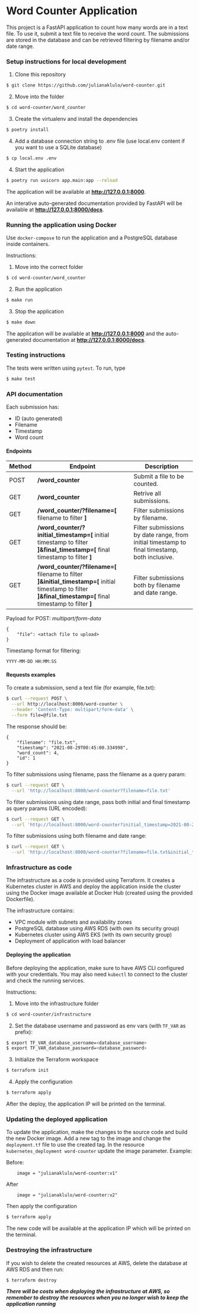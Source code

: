 # Word Counter Application
This project is a FastAPI application to count how many words are in a text file.
To use it, submit a text file to receive the word count.
The submissions are stored in the database and can be retrieved filtering by filename and/or date range.

### Setup instructions for local development
1. Clone this repository
```bash
$ git clone https://github.com/julianaklulo/word-counter.git
```
2. Move into the folder
```bash
$ cd word-counter/word_counter
```
3. Create the virtualenv and install the dependencies
```bash
$ poetry install
```
4. Add a database connection string to .env file (use local.env content if you want to use a SQLite database)
```bash
$ cp local.env .env
```
4. Start the application
```bash
$ poetry run uvicorn app.main:app --reload
```

The application will be available at **http://127.0.0.1:8000**.

An interative auto-generated documentation provided by FastAPI will be available at **http://127.0.0.1:8000/docs**.


### Running the application using Docker
Use `docker-compose` to run the application and a PostgreSQL database inside containers.

Instructions:
1. Move into the correct folder
```bash
$ cd word-counter/word_counter
```
2. Run the application
```bash
$ make run
```
3. Stop the application
```bash
$ make down
```

The application will be available at **http://127.0.0.1:8000** and the auto-generated documentation at **http://127.0.0.1:8000/docs**.

### Testing instructions
The tests were written using `pytest`. To run, type
```bash
$ make test
```
### API documentation
Each submission has:
- ID (auto generated)
- Filename
- Timestamp
- Word count

#### Endpoints
Method | Endpoint | Description
-------| ---------| -----------
POST | **/word_counter** | Submit a file to be counted.
GET | **/word_counter** | Retrive all submissions.
GET | **/word_counter/?filename=[** filename to filter **]** | Filter submissions by filename.
GET | **/word_counter/?initial_timestamp=[** initial timestamp to filter **]&final_timestamp=[** final timestamp to filter **]** | Filter submissions by date range, from initial timestamp to final timestamp, both inclusive.
GET | **/word_counter/?filename=[** filename to filter **]&initial_timestamp=[** initial timestamp to filter **]&final_timestamp=[** final timestamp to filter **]** | Filter submissions both by filename and date range.

Payload for POST: *multipart/form-data*
```
{
    "file": <attach file to upload>
}
```

Timestamp format for filtering:
```
YYYY-MM-DD HH:MM:SS
```

#### Requests examples
To create a submission, send a text file (for example, file.txt):
```bash
$ curl --request POST \
  --url http://localhost:8000/word-counter \
  --header 'Content-Type: multipart/form-data' \
  --form file=@file.txt
```

The response should be:
```
{
    "filename": "file.txt",
    "timestamp": "2021-08-29T00:45:00.334998",
    "word_count": 4,
    "id": 1
}
```

To filter submissions using filename, pass the filename as a query param:
```bash
$ curl --request GET \
  --url 'http://localhost:8000/word-counter?filename=file.txt'
```

To filter submissions using date range, pass both initial and final timestamp as query params (URL encoded):
```bash
$ curl --request GET \
  --url 'http://localhost:8000/word-counter?initial_timestamp=2021-08-29%2000%3A00%3A00&final_timestamp=2021-08-29%2000%3A58%3A00&='
```

To filter submissions using both filename and date range:
```bash
$ curl --request GET \
  --url 'http://localhost:8000/word-counter?filename=file.txt&initial_timestamp=2021-08-29%2000%3A00%3A00&final_timestamp=2021-08-29%2000%3A58%3A00'
```


### Infrastructure as code
The infrastructure as a code is provided using Terraform. It creates a Kubernetes cluster in AWS and deploy the application inside the cluster using the Docker image available at Docker Hub (created using the provided Dockerfile).

The infrastructure contains:
* VPC module with subnets and availability zones
* PostgreSQL database using AWS RDS (with own its security group)
* Kubernetes cluster using AWS EKS (with its own security group)
* Deployment of application with load balancer

#### Deploying the application
Before deploying the application, make sure to have AWS CLI configured with your credentials.
You may also need `kubectl` to connect to the cluster and check the running services.

Instructions:
1. Move into the infrastructure folder
```bash
$ cd word-counter/infrastructure
```
2. Set the database username and password as env vars (with `TF_VAR` as prefix):
```bash
$ export TF_VAR_database_username=<database_username>
$ export TF_VAR_database_password=<database_password>
```
3. Initialize the Terraform workspace
```bash
$ terraform init
```
4. Apply the configuration
```bash
$ terraform apply
```

After the deploy, the application IP will be printed on the terminal.

### Updating the deployed application
To update the application, make the changes to the source code and build the new Docker image. Add a new tag to the image and change the `deployment.tf` file to use the created tag. In the resource `kubernetes_deployment word-counter` update the image parameter. Example:

Before:
```
    image = "julianaklulo/word-counter:v1"
```

After
```
    image = "julianaklulo/word-counter:v2"
```

Then apply the configuration
```bash
$ terraform apply
```

The new code will be available at the application IP which will be printed on the terminal.

### Destroying the infrastructure
If you wish to delete the created resources at AWS, delete the database at AWS RDS and then run:
```bash
$ terraform destroy
```

***There will be costs when deploying the infrastructure at AWS, so remember to destroy the resources when you no longer wish to keep the application running***

